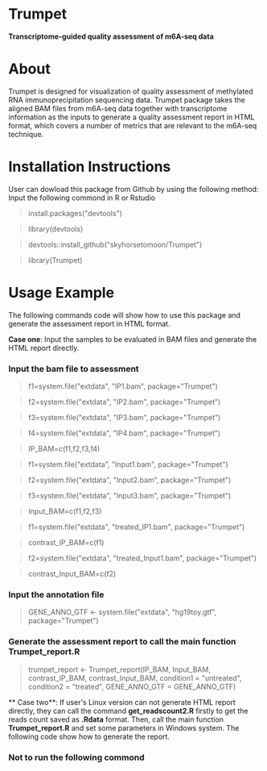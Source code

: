 # Trumpet
**Transcriptome-guided quality assessment of m6A-seq data**
# About
Trumpet is designed for visualization of quality assessment of methylated RNA immunoprecipitation sequencing data. Trumpet package takes the aligned BAM files from m6A-seq data together with transcriptome information as the inputs to generate a quality assessment report in HTML format, which covers a number of metrics that are relevant to the m6A-seq technique. 
# Installation Instructions
User can dowload this package from Github by using the following method: Input the following commond in R or Rstudio
>install.packages("devtools")

>library(devtools)

> devtools::install_github("skyhorsetomoon/Trumpet")

> library(Trumpet)
# Usage Example
The following commands code will show how to use this package and generate the assessment report in HTML format.

**Case one**: Input the samples to be evaluated in BAM files and generate the HTML report directly.
### Input the bam file to assessment
> f1=system.file("extdata", "IP1.bam", package="Trumpet")

> f2=system.file("extdata", "IP2.bam", package="Trumpet")

> f3=system.file("extdata", "IP3.bam", package="Trumpet")

> f4=system.file("extdata", "IP4.bam", package="Trumpet")

> IP_BAM=c(f1,f2,f3,f4)

> f1=system.file("extdata", "Input1.bam", package="Trumpet")

> f2=system.file("extdata", "Input2.bam", package="Trumpet")

> f3=system.file("extdata", "Input3.bam", package="Trumpet")

> Input_BAM=c(f1,f2,f3)

> f1=system.file("extdata", "treated_IP1.bam", package="Trumpet")

> contrast_IP_BAM=c(f1)

> f2=system.file("extdata", "treated_Input1.bam", package="Trumpet")

> contrast_Input_BAM=c(f2)

### Input the annotation file

> GENE_ANNO_GTF <- system.file("extdata", "hg19toy.gtf", package="Trumpet")

### Generate the assessment report to call the main function **Trumpet\_report.R**

> trumpet_report <- Trumpet_report(IP_BAM,
                               Input_BAM,
                               contrast_IP_BAM,
                               contrast_Input_BAM,
                               condition1 = "untreated",
                               condition2 = "treated",
                               GENE_ANNO_GTF = GENE_ANNO_GTF)
                               
** Case two**: If user's Linux version can not generate HTML report directly, they can call the command **get\_readscount2.R** firstly to get the reads count saved as **.Rdata** format. Then, call the main function **Trumpet\_report.R** and set some parameters in Windows system. The following code show how to generate the report.
 ### Not to run the following commond
 > 
